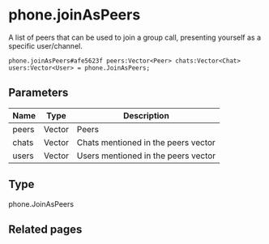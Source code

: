 # phone.joinAsPeers
A list of peers that can be used to join a group call, presenting yourself as a specific user/channel.

```
phone.joinAsPeers#afe5623f peers:Vector<Peer> chats:Vector<Chat> users:Vector<User> = phone.JoinAsPeers;
```

## Parameters
| Name | Type | Description |
| ---- | :----: | ----------- |
| peers | Vector<Peer> | Peers |
| chats | Vector<Chat> | Chats mentioned in the peers vector |
| users | Vector<User> | Users mentioned in the peers vector |


## Type
phone.JoinAsPeers

## Related pages

